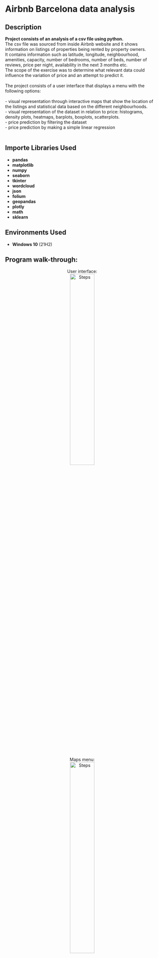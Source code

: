 <h1>Airbnb Barcelona data analysis</h1>



<h2>Description</h2>
<b>Project consists of an analysis of a csv file using python. </b> <br/>
The csv file was sourced from inside Airbnb website and it shows information on listings of properties being rented by property owners. <br/>
It contains information such as latitude, longitude, neighbourhood, amenities, capacity, number of bedrooms, number of beds, number of reviews, price per night, availability in the next 3 months etc. <br/>
The scope of the exercise was to determine what relevant data could influence the variation of price and an attempt to predict it.<br/><br/>
The project consists of a user interface that displays a menu with the following options:<br/><br/>
- visual representation through interactive maps that show the location of the listings and statistical data based on the different neighbourhoods. <br/>
- visual representation of the dataset in relation to price: histograms, density plots, heatmaps, barplots, boxplots, scatterplots. <br/>
- price prediction by filtering the dataset <br/>
- price prediction by making a simple linear regression <br/>
<br />


<h2>Importe Libraries Used</h2>

- <b>pandas</b> 
- <b>matplotlib</b>
- <b>numpy</b>
- <b>seaborn</b>
- <b>tkinter</b>
- <b>wordcloud</b>
- <b>json</b>
- <b>folium</b>
- <b>geopandas</b>
- <b>plotly</b>
- <b>math</b>
- <b>sklearn</b>


<h2>Environments Used </h2>

- <b>Windows 10</b> (21H2)

<h2>Program walk-through:</h2>

<p align="center">
User interface: <br/>
<img src="https://images2.imgbox.com/7f/83/MOXBvAie_o.png" height="40%" width="40%" alt="Steps"/>
<br />
<br />
Maps menu:  <br/>
<img src="https://images2.imgbox.com/fb/db/rCzjw2GA_o.png" height="40%" width="40%" alt="Steps"/>
<br />
<br />
Map showing neigbourhoods ranked by median price of listings: <br/>
<img src="https://images2.imgbox.com/a9/f9/TIkKBmqR_o.png" height="100%" width="100%" alt="Steps"/>
<br />
<br />
Map showing listings ranked by price:  <br/>
<img src="https://images2.imgbox.com/02/b0/ZaFnnyAC_o.png" height="40%" width="100%" alt="Steps"/>
<br />
<br />
Charts menu:  <br/>
<img src="https://images2.imgbox.com/75/91/lPW8KRJ6_o.png" height="40%" width="40%" alt="Steps"/>
<br />
<br />
Price histogram - the majority of prices revolve around 150$ - 175$:  <br/>
<img src="https://images2.imgbox.com/b4/f1/RRsKWGl6_o.png" height="80%" width="80%" alt="Steps"/>
<br />
<br />
Pie chart of neighbourhood:  <br/>
<img src="https://images2.imgbox.com/c9/eb/odiOxBnT_o.png" height="60%" width="60%" alt="Steps"/>
 <br />
<br />
Barplot showing some insghts about amenities of some listings:  <br/>
<img src="https://images2.imgbox.com/68/52/hEwAVGWH_o.png" height="80%" width="80%" alt="Steps"/>
 <br />
<br />
Heatmap - showing correlation between price and other variables  <br/>
<img src="https://images2.imgbox.com/02/54/uGP8lfqB_o.png" height="80%" width="80%" alt="Steps"/>
 <br />
<br />
Scatter plot - correlations:  <br/>
<img src="https://images2.imgbox.com/bc/bf/8aGyP1Tb_o.png" height="80%" width="80%" alt="Steps"/>
 <br />
<br />
Word cloud  <br/>
<img src="https://images2.imgbox.com/54/58/Vpa5mlvV_o.png" height="40%" width="40%" alt="Steps"/>
 
 <br />
<br />
Exploratory menu  <br/>
<img src="https://images2.imgbox.com/8a/a6/LrW9BSn5_o.png" height="40%" width="40%" alt="Steps"/>
 
 <br />
<br />
Evaluate listings price by selecting different attributes:  <br/>
<img src="https://images2.imgbox.com/bc/b1/5BOCgR5o_o.png" height="40%" width="40%" alt="Steps"/>
 
 <br />
<br />
The result consists of a density plot that shows the quantiles of the distribution.  <br/>
<img src="https://images2.imgbox.com/94/fb/sMLaeeBG_o.png" height="100%" width="100%" alt="Steps"/>
 
  <br />
<br />
Linear regression: actual values vs predicted values  <br/>
<img src="https://images2.imgbox.com/fd/94/G1ouCgdi_o.png" height="100%" width="100%" alt="Steps"/>
 
</p>

<!--
 ```diff
- text in red
+ text in green
! text in orange
# text in gray
@@ text in purple (and bold)@@
```
--!>
